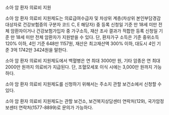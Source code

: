 소아 암 환자 의료비 지원


소아 암 환자 의료비 지원제도는 의료급여수급자 및 차상위 계층(차상위 본인부담경감대상자로 건강보험증의 구분자 코드 C, E 해당자) 중 등록 신청일 기준 만 18세 미만 전체 암환자이거나 건강보험가입자 중 가구소득, 재산 조사 결과가 적합한 등록 신청일 기준 만 18세 미만 전체 암환자가 지원받을 수 있다. 단, 환자가구 소득은 기준 중위소득 120% 이하, 4인 기준 648만 1157원, 재산은 최고재산액 300% 이하, 대도시 4인 기준 3억 1742만 3424원을 말한다. 


소아 암 환자 의료비 지원제도에서 백혈병은 연 최대 3000만 원, 기타 암종은 연 최대 2000만 원까지 의료비가 지급된다. 단, 조혈모세포 이식 시에는 3,000만 원까지 가능하다.


소아 암 환자 의료비 지원제도를 신청하기 위해서는 주소지 관할 보건소에서 신청할 수 있다.


소아 암 환자 의료비 지원제도는 관할 보건소, 보건복지상담센터 연락처(129), 국가암정보센터 연락처(1577-8899)로 문의가 가능하다.
